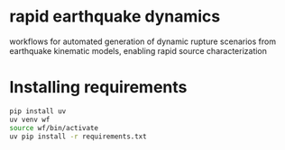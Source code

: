 # rapid earthquake dynamics

workflows for automated generation of dynamic rupture scenarios from earthquake kinematic models, enabling rapid source characterization


# Installing requirements

```bash
pip install uv
uv venv wf
source wf/bin/activate
uv pip install -r requirements.txt
```

